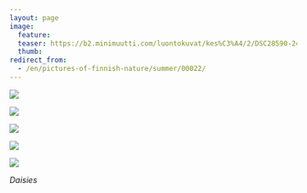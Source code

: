 ```yaml
---
layout: page
image:
  feature:
  teaser: https://b2.minimuutti.com/luontokuvat/kes%C3%A4/2/DSC28590-245px.jpg
  thumb:
redirect_from:
  - /en/pictures-of-finnish-nature/summer/00022/
---
```


![](https://b2.minimuutti.com/luontokuvat/kes%C3%A4/2/DSC28575-800px.jpg)

![](https://b2.minimuutti.com/luontokuvat/kes%C3%A4/2/DSC28590-800px.jpg)

![](https://b2.minimuutti.com/luontokuvat/kes%C3%A4/2/DSC28612-800px.jpg)

![](https://b2.minimuutti.com/luontokuvat/kes%C3%A4/2/DSC28635-800px.jpg)

![](https://b2.minimuutti.com/luontokuvat/kes%C3%A4/2/DSC28658-800px.jpg)

*Daisies*
